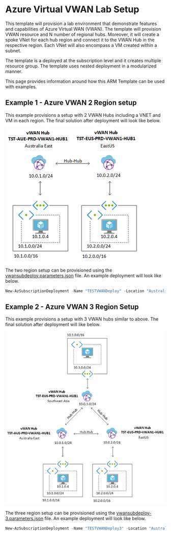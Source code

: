 # Azure Virtual VWAN Lab Setup

This template will provision a lab environment that demonstrate features and capabilities of Azure Virtual WAN (VWAN). The template will provision VWAN resource and N number of regional hubs. Moreover, it will create a spoke VNet for each hub region and connect it to the VWAN Hub in the respective region. Each VNet will also encompass a VM created within a subnet.

The template is a deployed at the subscription level and it creates multiple resource group. The template uses nested deployment in a modularized manner. 

This page provides information around how this ARM Template can be used with examples. 

## Example 1 - Azure VWAN 2 Region setup

This example provisions a setup with 2 VWAN Hubs including a VNET and VM in each region. The final solution after deployment will look like below. 

![VWAN 2 Region Setup](images/vWAN2R.png "VWAN 2 Region Setup")

The two region setup can be provisioned using the [vwansubdeploy.parameters.json](/vwansubdeploy.parameters.json) file. An example deployment will look like below. 

```powershell
New-AzSubscriptionDeployment -Name "TESTVWANDeploy" -Location "Australia East" -TemplateFile .\vwansubdeploy.json -TemplateParameterFile .\vwansubdeploy.parameters.json
```

## Example 2 - Azure VWAN 3 Region Setup

This example provisions a setup with 3 VWAN hubs similar to above. The final solution after deployment will like below. 

![VWAN 3 Region Setup](images/vWAN3R.png "VWAN 3 Region Setup")

The three region setup can be provisioned using the [vwansubdeploy-3.parameters.json](/vwansubdeploy-3.parameters.json) file. An example deployment will look like below. 

```powershell
New-AzSubscriptionDeployment -Name "TESTVWANDeploy3" -Location "Australia East" -TemplateFile .\vwansubdeploy.json -TemplateParameterFile .\vwansubdeploy-3.parameters.json
```




